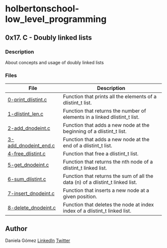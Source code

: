 # holbertonschool-low_level_programming

## 0x17. C - Doubly linked lists


### Description
About concepts and usage of doubly linked lists


### Files

| File | Description |
| ------ | ------ |
| [0-print_dlistint.c]() | Function that prints all the elements of a dlistint_t list.|
| [1-dlistint_len.c]() | Function that returns the number of elements in a linked dlistint_t list. |
| [2-add_dnodeint.c]() | Function that adds a new node at the beginning of a dlistint_t list. |
| [3-add_dnodeint_end.c]() | Function that adds a new node at the end of a dlistint_t list. |
| [4-free_dlistint.c]() | Function that free a dlistint_t list. |
| [5-get_dnodeint.c]() | Function that returns the nth node of a dlistint_t linked list. |
| [6-sum_dlistint.c ]() | Function that returns the sum of all the data (n) of a dlistint_t linked list. |
| [ 7-insert_dnodeint.c ]() | Function that inserts a new node at a given position. |
| [ 8-delete_dnodeint.c ]() | Function that deletes the node at index index of a dlistint_t linked list. |
## Author

Daniela Gómez [LinkedIn](https://www.linkedin.com/in/daniela-g%C3%B3mez-2ba828187/)
[Twitter](https://twitter.com/darkinss)
